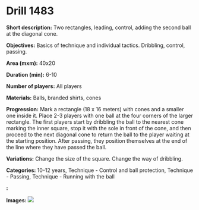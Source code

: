 # Drill 1483

**Short description:**
Two rectangles, leading, control, adding the second ball at the diagonal cone.

**Objectives:**
Basics of technique and individual tactics. Dribbling, control, passing.

**Area (mxm):**
40x20

**Duration (min):**
6-10

**Number of players:**
All players

**Materials:**
Balls, branded shirts, cones

**Progression:**
Mark a rectangle (18 x 16 meters) with cones and a smaller one inside it. Place 2-3 players with one ball at the four corners of the larger rectangle. The first players start by dribbling the ball to the nearest cone marking the inner square, stop it with the sole in front of the cone, and then proceed to the next diagonal cone to return the ball to the player waiting at the starting position. After passing, they position themselves at the end of the line where they have passed the ball.

**Variations:**
Change the size of the square. Change the way of dribbling.

**Categories:**
10-12 years, Technique - Control and ball protection, Technique - Passing, Technique - Running with the ball

**:**


**Images:**
![](https://www.coachingfutsal.com/\images\6c573d95-d088-462e-aaa3-76d5a56efef1_275.png)

